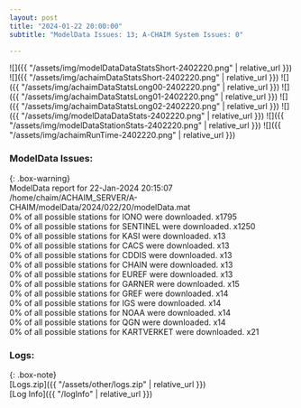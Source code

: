 ```yaml
---
layout: post
title: "2024-01-22 20:00:00"
subtitle: "ModelData Issues: 13; A-CHAIM System Issues: 0"

---
```


![]({{ "/assets/img/modelDataDataStatsShort-2402220.png" | relative_url }})
![]({{ "/assets/img/achaimDataStatsShort-2402220.png" | relative_url }})
![]({{ "/assets/img/achaimDataStatsLong00-2402220.png" | relative_url }})
![]({{ "/assets/img/achaimDataStatsLong01-2402220.png" | relative_url }})
![]({{ "/assets/img/achaimDataStatsLong02-2402220.png" | relative_url }})
![]({{ "/assets/img/modelDataDataStats-2402220.png" | relative_url }})
![]({{ "/assets/img/modelDataStationStats-2402220.png" | relative_url }})
![]({{ "/assets/img/achaimRunTime-2402220.png" | relative_url }})


### ModelData Issues:  
  
{: .box-warning}  
 ModelData report for 22-Jan-2024 20:15:07   
 /home/chaim/ACHAIM_SERVER/A-CHAIM/modelData/2024/022/20/modelData.mat   
 0% of all possible stations for IONO were downloaded. x1795   
 0% of all possible stations for SENTINEL were downloaded. x1250   
 0% of all possible stations for KASI were downloaded. x13   
 0% of all possible stations for CACS were downloaded. x13   
 0% of all possible stations for CDDIS were downloaded. x13   
 0% of all possible stations for CHAIN were downloaded. x13   
 0% of all possible stations for EUREF were downloaded. x13   
 0% of all possible stations for GARNER were downloaded. x15   
 0% of all possible stations for GREF were downloaded. x14   
 0% of all possible stations for IGS were downloaded. x14   
 0% of all possible stations for NOAA were downloaded. x14   
 0% of all possible stations for QGN were downloaded. x14   
 0% of all possible stations for KARTVERKET were downloaded. x21   
  


### Logs:  
  
{: .box-note}  
[Logs.zip]({{ "/assets/other/logs.zip" | relative_url }})  
[Log Info]({{ "/logInfo" | relative_url }})  
